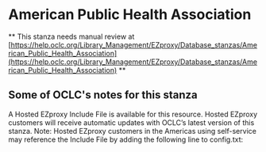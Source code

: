# American Public Health Association
** This stanza needs manual review at [https://help.oclc.org/Library_Management/EZproxy/Database_stanzas/American_Public_Health_Association](https://help.oclc.org/Library_Management/EZproxy/Database_stanzas/American_Public_Health_Association) **

## Some of OCLC's notes for this stanza

A Hosted EZproxy Include File is available for this resource. Hosted EZproxy customers will receive automatic updates with OCLC&rsquo;s latest version of this stanza. Note: Hosted EZproxy customers in the Americas using self-service may reference the Include File by adding the following line to config.txt:

&nbsp;

&nbsp;
